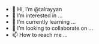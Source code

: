 - 👋 Hi, I’m @talrayyan
- 👀 I’m interested in ...
- 🌱 I’m currently learning ...
- 💞️ I’m looking to collaborate on ...
- 📫 How to reach me ...

<!---
talrayyan/talrayyan is a ✨ special ✨ repository because its `README.md` (this file) appears on your GitHub profile.
You can click the Preview link to take a look at your changes.
--->

